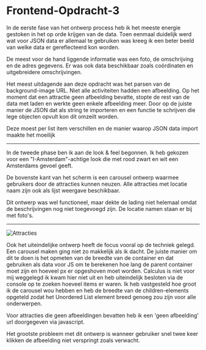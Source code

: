 # Frontend-Opdracht-3


In de eerste fase van het ontwerp process heb ik het meeste energie gestoken in het op orde krijgen van de data. Toen eenmaal duidelijk werd wat voor JSON data er allemaal te gebruiken was kreeg ik een beter beeld van welke data er gereflecteerd kon worden. 

De meest voor de hand liggende informatie was een foto, de omschrijving en de adres gegevens. Er was ook data beschikbaar zoals coördinaten en uitgebreidere omschrijvingen.

Het meest uitdagende aan deze opdracht was het parsen van de background-image URL. Niet alle activiteiten hadden een afbeelding. Op het moment dat een attractie geen afbeelding bevatte, stopte de rest van de data met laden en werkte geen enkele afbeelding meer. Door op de juiste manier de JSON dat als string te importeren en een functie te schrijven die lege objecten opvult kon dit omzeilt worden. 

Deze moest per list item verschillen en de manier waarop JSON data import maakte het moeilijk 

------------------------------------------------------------------------

In de tweede phase ben ik aan de look & feel begonnen. Ik heb gekozen voor een "I-Amsterdam"-achtige look die met rood zwart en wit een Amsterdams gevoel geeft.

De bovenste kant van het scherm is een carousel ontwerp waarmee gebruikers door de attracties kunnen neuzen. Alle attracties met locatie naam zijn ook als lijst weergave beschikbaar. 

Dit ontwerp was wel functioneel, maar dekte de lading niet helemaal omdat de beschrijvingen nog niet toegevoegd zijn. De locatie namen staan er bij met foto's.

------------------------------------------------------------------------

![Attracties](https://thumbs.gfycat.com/MeatyDiscreteCrocodile-size_restricted.gif)


Ook het uiteindelijke ontwerp heeft de focus vooral op de techniek gelegd. Een carousel maken ging niet zo makkelijk als ik dacht. De juiste manier om dit te doen is het opmeten van de breedte van de container en dat gebruiken als data voor JS om te berekenen hoe lang de parent container moet zijn en hoeveel px er opgeshoven moet worden. Calculus is niet voor mij weggelegd ik kwam hier niet uit en heb uiteindelijk besloten via de console op te zoeken hoeveel items er waren. Ik heb vastgesteld hoe groot ik de carousel wou hebben en heb de breedte van de children-elements opgeteld zodat het Unordered List element breed genoeg zou zijn voor alle onderwerpen. 

Voor attracties die geen afbeeldingen bevatten heb ik een 'geen afbeelding' url doorgegeven via javascript. 

Het grootste probleem met dit ontwerp is wanneer gebruiker snel twee keer klikken de afbeelding niet verspringt zoals verwacht. 




